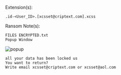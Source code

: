 Extension(s): 
```
.id-<User_ID>.[xcsset@criptext.com].xcss
```
Ransom Note(s): 
```
FILES ENCRYPTED.txt
Popup Window
```
![popup](https://github.com/user-attachments/assets/4d34246a-88db-456a-a122-3a3146648eef)
```
all your data has been locked us
You want to return?
Write email xcsset@criptext.com or xcsset@aol.com
```
